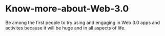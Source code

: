 # Know-more-about-Web-3.0
Be among the first people to try using and engaging in Web 3.0 apps and activites because it will be huge and in all aspects of life.
